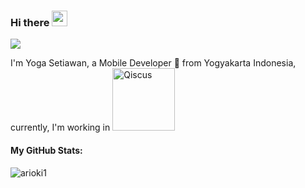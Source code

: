 ### Hi there <img src="https://media.giphy.com/media/hvRJCLFzcasrR4ia7z/giphy.gif" width="25px">

![](https://visitor-badge.glitch.me/badge?page_id=aoi-nest)

I'm Yoga Setiawan, a Mobile Developer 🚀 from Yogyakarta Indonesia, currently, I'm working in  <a href="http://qiscus.com"><img id="im" src="https://www.qiscus.com/v3/images/logos/qiscus.svg" width="100px" alt="Qiscus"></a>

<h4>My GitHub Stats:</h4>

<p align="left"> <img src="https://github-readme-stats.vercel.app/api?username=arioki1&count_private=true&show_icons=true&theme=cobalt" alt="arioki1" />
</p>
